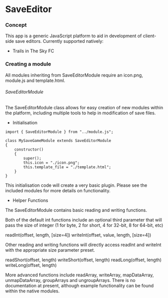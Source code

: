 # SaveEditor
 
### Concept

This app is a generic JavaScript platform to aid in development of client-side save editors. Currently supported natively:
- Trails in The Sky FC

### Creating a module

All modules inheriting from SaveEditorModule require an icon.png, module.js and template.html.

###### SaveEditorModule

The SaveEditorModule class allows for easy creation of new modules within the platform, including multiple tools to help in modification of save files.

- Initialisation

```
import { SaveEditorModule } from "../module.js";

class MySaveGameModule extends SaveEditorModule
{
    constructor()
    {
        super();
        this.icon = "./icon.png";
        this.template_file = "./template.html";
	}
}
```

This initialisation code will create a very basic plugin. Please see the included modules for more details on functionality.

- Helper Functions

The SaveEditorModule contains basic reading and writing functions.


Both of the default int functions include an optional third parameter that will pass the size of integer (1 for byte, 2 for short, 4 for 32-bit, 8 for 64-bit, etc)

readInt(offset, length, [size=4])
writeInt(offset, value, length, [size=4])

Other reading and writing functions will directly access readInt and writeInt with the appropriate size parameter preset.

readShort(offset, length)
writeShort(offset, length)
readLong(offset, length)
writeLong(offset, length)

More advanced functions include readArray, writeArray, mapDataArray, unmapDataArray, groupArrays and ungroupArrays. There is no documentation at present, although example functionality can be found within the native modules.
